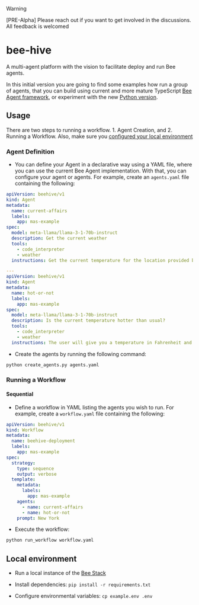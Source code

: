 > [!WARNING]
> [PRE-Alpha] Please reach out if you want to get involved in the discussions. All feedback is welcomed

# bee-hive

A multi-agent platform with the vision to facilitate deploy and run Bee agents.

In this initial version you are going to find some examples how run a group of agents, that you can build using current and more mature TypeScript [Bee Agent framework](https://github.com/i-am-bee/bee-agent-framework), or experiment with the new [Python version](/bee_agent).

## Usage

There are two steps to running a workflow. 1. Agent Creation, and 2. Running a Workflow. Also, make sure you [configured your local environment](#local-environment)

### Agent Definition

* You can define your Agent in a declarative way using a YAML file, where you can use the current Bee Agent implementation. With that, you can configure your agent or agents. For example, create an `agents.yaml` file containing the following:

```yaml
apiVersion: beehive/v1
kind: Agent
metadata:
  name: current-affairs
  labels:
    app: mas-example
spec:
  model: meta-llama/llama-3-1-70b-instruct
  description: Get the current weather
  tools:
    - code_interpreter
    - weather
  instructions: Get the current temperature for the location provided by the user. Return results in Fahrenheit.

---
apiVersion: beehive/v1
kind: Agent
metadata:
  name: hot-or-not
  labels:
    app: mas-example
spec:
  model: meta-llama/llama-3-1-70b-instruct
  description: Is the current temperature hotter than usual?
  tools:
    - code_interpreter
    - weather
  instructions: The user will give you a temperature in Fahrenheit and a location. Use the OpenMateo weather tool to find the average monthly temperature for the location. Answer if the temperature provided by the user is hotter or colder than the average found by the tool.
```

* Create the agents by running the following command:

```bash
python create_agents.py agents.yaml
```

### Running a Workflow

#### Sequential

* Define a workflow in YAML listing the agents you wish to run. For example, create a `workflow.yaml` file containing the following:

```yaml
apiVersion: beehive/v1
kind: Workflow
metadata:
  name: beehive-deployment
  labels:
    app: mas-example
spec:
  strategy:
    type: sequence
    output: verbose
  template:
    metadata:
      labels:
        app: mas-example
    agents:
      - name: current-affairs
      - name: hot-or-not
    prompt: New York
```

* Execute the workflow:

```bash
python run_workflow workflow.yaml
```

## Local environment

* Run a local instance of the [Bee Stack](https://github.com/i-am-bee/bee-stack)

* Install dependencies: `pip install -r requirements.txt`

* Configure environmental variables: `cp example.env .env`
